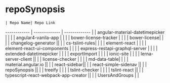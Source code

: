 # repoSynopsis

    | Repo Name| Repo Link
------------ | ------------- | -------------
|   | angular-material-datetimepicker | |
|   | angular4-vanila-app | |
|   | bower-license-tracker   | |
|   | bower-license| |
|   | changelog-generator ||
|   | cs-tslint-rules| |
|   | element-react | |
|   | element-react-ui-components |  |
|   | express-restapi-graphql-server  |  |
|   | extended-datetimepicker  |  |
|   | exportImport  |  |
|   | ionic-site  |  |
|   | lerna-server-client ||
|   | license-checker |  |
|   | md-data-table| |
|   | material.angular.io ||
|   | react-sidebar||
|   | react-simple-sidenav ||
|   | repoSynopsis ||
|   | treeify |  |
|   | tslint-checker | |
|   | tslint-react ||
|   | typescript-react-webpack-app-creator || 
|   | UsersAndGroups |  |
